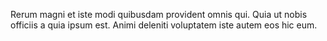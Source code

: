 Rerum magni et iste modi quibusdam provident omnis qui.
Quia ut nobis officiis a quia ipsum est.
Animi deleniti voluptatem iste autem eos hic eum.